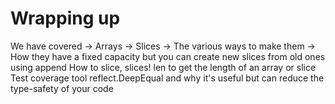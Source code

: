 # Wrapping up

We have covered
-> Arrays
-> Slices
-> The various ways to make them
-> How they have a fixed capacity but you can create new slices from old ones using append
How to slice, slices!
len to get the length of an array or slice
Test coverage tool
reflect.DeepEqual and why it's useful but can reduce the type-safety of your code